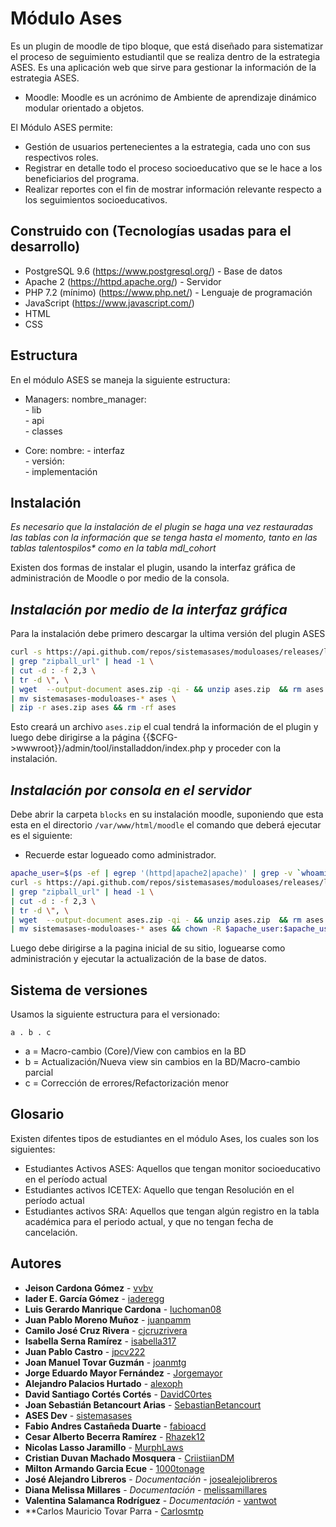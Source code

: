 # Módulo Ases

Es un plugin de moodle de tipo bloque, que está diseñado para sistematizar el proceso de seguimiento estudiantil que se realiza dentro de la estrategia ASES. Es una aplicación web que sirve para gestionar la información de la estrategia ASES.
* Moodle: Moodle es un acrónimo de Ambiente de aprendizaje dinámico modular orientado a objetos.

El Módulo ASES permite:
* Gestión de usuarios pertenecientes a la estrategia, cada uno con sus respectivos roles.
* Registrar en detalle todo el proceso socioeducativo que se le hace a los beneficiarios del programa.
* Realizar reportes con el fin de mostrar información relevante respecto a los seguimientos socioeducativos.

## Construido con (Tecnologías usadas para el desarrollo)

* PostgreSQL 9.6 (https://www.postgresql.org/) - Base de datos
* Apache 2 (https://httpd.apache.org/) - Servidor 
* PHP 7.2 (mínimo) (https://www.php.net/) - Lenguaje de programación
* JavaScript (https://www.javascript.com/)
* HTML
* CSS

## Estructura

En el módulo ASES se maneja la siguiente estructura:

* Managers: 
	nombre_manager:  
		- lib  
		- api  
		- classes  

* Core:
	nombre:	
		- interfaz  
		- versión:  
			- implementación	

## Instalación

*Es necesario que la instalación de el plugin se haga una vez restauradas
las tablas con la información que se tenga hasta el momento, tanto
en las tablas talentospilos\* como en la tabla mdl_cohort*  

Existen dos formas de instalar el plugin, usando la interfaz gráfica de 
administración de Moodle o por medio de la consola.

  ## *Instalación por medio de la interfaz gráfica*
Para la instalación debe primero descargar la ultima versión del plugin ASES

```bash
curl -s https://api.github.com/repos/sistemasases/moduloases/releases/latest \
| grep "zipball_url" | head -1 \
| cut -d : -f 2,3 \
| tr -d \", \
| wget  --output-document ases.zip -qi - && unzip ases.zip  && rm ases.zip \
| mv sistemasases-moduloases-* ases \
| zip -r ases.zip ases && rm -rf ases
```
Esto creará un archivo `ases.zip` el cual tendrá la información de el plugin
y luego debe dirigirse a la página {{$CFG->wwwroot}}/admin/tool/installaddon/index.php
y proceder con la instalación.

## *Instalación por consola en el servidor*
Debe abrir la carpeta `blocks` en su instalación moodle,
suponiendo que esta esta en el directorio `/var/www/html/moodle` el
comando que deberá ejecutar es el siguiente:
* Recuerde estar logueado como administrador.

```bash
apache_user=$(ps -ef | egrep '(httpd|apache2|apache)' | grep -v `whoami` | grep -v root | head -n1 | awk '{print $1}')
curl -s https://api.github.com/repos/sistemasases/moduloases/releases/latest \
| grep "zipball_url" | head -1 \
| cut -d : -f 2,3 \
| tr -d \", \
| wget  --output-document ases.zip -qi - && unzip ases.zip  && rm ases.zip \
| mv sistemasases-moduloases-* ases && chown -R $apache_user:$apache_user ases
```
Luego debe dirigirse a la pagina inicial de su sitio, loguearse como
administración y ejecutar la actualización de la base de datos.

## Sistema de versiones 

Usamos la siguiente estructura para el versionado:

	a . b . c

* a = Macro-cambio (Core)/View con cambios en la BD
* b = Actualización/Nueva view sin cambios en la BD/Macro-cambio parcial
* c = Corrección de errores/Refactorización menor

## Glosario

Existen difentes tipos de estudiantes en el módulo Ases, los cuales son los siguientes:

* Estudiantes Activos ASES: Aquellos que tengan monitor socioeducativo en el período actual
* Estudiantes activos ICETEX: Aquello que tengan Resolución en el período actual
* Estudiantes activos SRA: Aquellos que tengan algún registro en la tabla académica para el periodo actual, y que no tengan fecha de cancelación.

## Autores

* **Jeison Cardona Gómez** - [vvbv](https://github.com/vvbv)
* **Iader E. García Gómez** - [iaderegg](https://github.com/iaderegg)
* **Luis Gerardo Manrique Cardona** - [luchoman08](https://github.com/luchoman08)
* **Juan Pablo Moreno Muñoz** - [juanpamm](https://github.com/juanpamm)
* **Camilo José Cruz Rivera** - [cjcruzrivera](https://github.com/cjcruzrivera)
* **Isabella Serna Ramírez** - [isabella317](https://github.com/isabella317)
* **Juan Pablo Castro** - [jpcv222](https://github.com/jpcv222)
* **Joan Manuel Tovar Guzmán** - [joanmtg](https://github.com/joanmtg)
* **Jorge Eduardo Mayor Fernández** - [Jorgemayor](https://github.com/Jorgemayor)
* **Alejandro Palacios Hurtado** - [alexoph](https://github.com/alexoph)
* **David Santiago Cortés Cortés** - [DavidC0rtes](https://github.com/DavidC0rtes)
* **Joan Sebastián Betancourt Arias** - [SebastianBetancourt](https://github.com/SebastianBetancourt)
* **ASES Dev** - [sistemasases](https://github.com/sistemasases)
* **Fabio Andres Castañeda Duarte** - [fabioacd](https://github.com/fabioacd)
* **Cesar Alberto Becerra Ramírez** - [Rhazek12](https://github.com/Rhazek12)
* **Nicolas Lasso Jaramillo** - [MurphLaws](https://github.com/MurphLaws)
* **Cristian Duvan Machado Mosquera** - [CriistiianDM](https://github.com/CriistiianDM)
* **Milton Armando Garcia Ecue** - [1000tonage](https://github.com/1000tonage)
* **José Alejandro Libreros** - *Documentación* - [josealejolibreros](https://github.com/josealejolibreros)
* **Diana Melissa Millares** - *Documentación* - [melissamillares](https://github.com/melissamillares)
* **Valentina Salamanca Rodríguez** - *Documentación* - [vantwot](https://github.com/vantwot)
* **Carlos Mauricio Tovar Parra - [Carlosmtp](https://github.com/Carlosmtp)
 

